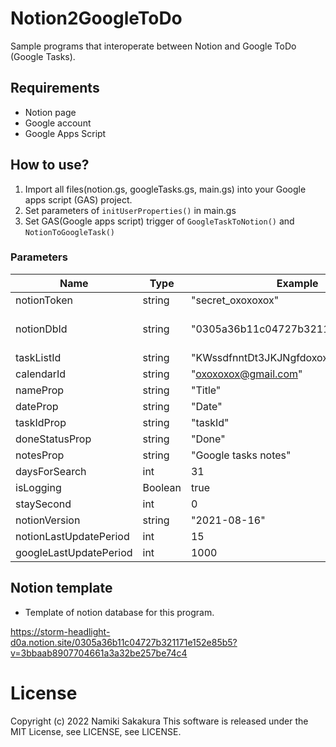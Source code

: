 # Notion2GoogleToDo
Sample programs that interoperate between Notion and Google ToDo (Google Tasks).

## Requirements
- Notion page
- Google account
- Google Apps Script

## How to use?
1. Import all files(notion.gs, googleTasks.gs, main.gs) into your Google apps script (GAS) project.
2. Set parameters of ```initUserProperties()``` in main.gs
3. Set GAS(Google apps script) trigger of ```GoogleTaskToNotion()``` and ```NotionToGoogleTask()```

### Parameters
|  Name  |  Type  | Example | Explanation |
| ---- | ---- | ---- | ---- |
|  notionToken  |  string  | "secret_oxoxoxox" | Notion token |
|  notionDbId  |  string  | "0305a36b11c04727b321171e152e85b5" | Notion database ID(Ex:Relation of DbId and notion page url https://www.notion.so/0305a36b11c04727b321171e152e85b5?v=3bbaab8907704661a3a32be257be74c4)|
|  taskListId  |  string  | "KWssdfnntDt3JKJNgfdoxoxoxox" | Google task list ID |
|  calendarId  |  string  | "oxoxoxox@gmail.com" | Google Calendar ID |
|  nameProp  |  string  | "Title" | Notion database task 'title' column name |
|  dateProp  |  string  | "Date" | Notion database 'task due' column name |
|  taskIdProp  |  string  | "taskId" | Notion database  'Google task ID' column name |
|  doneStatusProp  |  string  | "Done" | Notion database 'Commpleted status' column name |
|  notesProp  |  string  | "Google tasks notes" | Notion database 'Google tasks notes' column name |
|  daysForSearch  |  int  | 31 | How many days to look for deadlines from today. |
|  isLogging  |  Boolean  | true | Whether to keep a log or not |
|  staySecond  |  int  | 0 | Wait second when API request |
|  notionVersion |  string  | "2021-08-16" | Version of notion API |
|  notionLastUpdatePeriod |  int  | 15 | Extract only Notion tasks updated x minutes ago |
|  googleLastUpdatePeriod  |  int | 1000 | Extract only Google tasks updated x secondes ago |

## Notion template
- Template of notion database for this program.

https://storm-headlight-d0a.notion.site/0305a36b11c04727b321171e152e85b5?v=3bbaab8907704661a3a32be257be74c4

# License
Copyright (c) 2022 Namiki Sakakura
This software is released under the MIT License, see LICENSE, see LICENSE.
